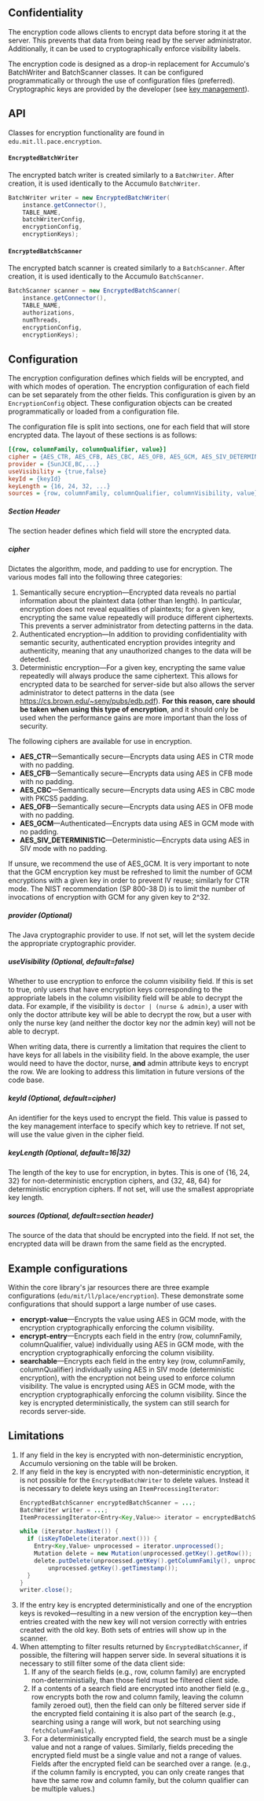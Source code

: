 <!--
Copyright 2016 MIT Lincoln Laboratory
    
Licensed under the Apache License, Version 2.0 (the "License");
you may not use this file except in compliance with the License.
You may obtain a copy of the License at

  http://www.apache.org/licenses/LICENSE-2.0

Unless required by applicable law or agreed to in writing, software
distributed under the License is distributed on an "AS IS" BASIS,
WITHOUT WARRANTIES OR CONDITIONS OF ANY KIND, either express or implied.
See the License for the specific language governing permissions and
limitations under the License.
-->

Confidentiality
---------------

The encryption code allows clients to encrypt data before storing it at the
server. This prevents that data from being read by the server administrator.
Additionally, it can be used to cryptographically enforce visibility labels.

The encryption code is designed as a drop-in replacement for Accumulo's
BatchWriter and BatchScanner classes. It can be configured programmatically
or through the use of configuration files (preferred). Cryptographic keys
are provided by the developer (see [key management][key-management]).

API
---

Classes for encryption functionality are found in `edu.mit.ll.pace.encryption`.

#### `EncryptedBatchWriter`

The encrypted batch writer is created similarly to a `BatchWriter`. After
creation, it is used identically to the Accumulo `BatchWriter`.

```java
BatchWriter writer = new EncryptedBatchWriter(
    instance.getConnector(),
    TABLE_NAME,
    batchWriterConfig,
    encryptionConfig,
    encryptionKeys);
```

#### `EncryptedBatchScanner`

The encrypted batch scanner is created similarly to a `BatchScanner`. After
creation, it is used identically to the Accumulo `BatchScanner`.

```java
BatchScanner scanner = new EncryptedBatchScanner(
    instance.getConnector(),
    TABLE_NAME,
    authorizations,
    numThreads,
    encryptionConfig,
    encryptionKeys);
```

Configuration
-------------

The encryption configuration defines which fields will be encrypted, and with
which modes of operation. The encryption configuration of each field can be set
separately from the other fields. This configuration is given by an
`EncryptionConfig` object. These configuration objects can be created
programmatically or loaded from a configuration file.

The configuration file is split into sections, one for each field that will
store encrypted data. The layout of these sections is as follows:

```ini
[{row, columnFamily, columnQualifier, value}]
cipher = {AES_CTR, AES_CFB, AES_CBC, AES_OFB, AES_GCM, AES_SIV_DETERMINISTIC}
provider = {SunJCE,BC,...}
useVisibility = {true,false}
keyId = {keyId}
keyLength = {16, 24, 32, ...}
sources = {row, columnFamily, columnQualifier, columnVisibility, value}
```

##### Section Header
The section header defines which field will store the encrypted data.

##### cipher
Dictates the algorithm, mode, and padding to use for encryption. The various
modes fall into the following
three categories:

1. Semantically secure encryption—Encrypted data reveals no partial information
about the plaintext data (other than length). In particular, encryption does not
reveal equalities of plaintexts; for a given key, encrypting the same value
repeatedly will produce different ciphertexts. This prevents a server
administrator from detecting patterns in the data.
2. Authenticated encryption—In addition to providing confidentiality with
semantic security, authenticated encryption provides integrity and authenticity,
meaning that any unauthorized changes to the data will be detected.
3. Deterministic encryption—For a given key, encrypting the same value
repeatedly will always produce the same ciphertext. This allows for encrypted
data to be searched for server-side but also allows the server administrator to
detect patterns in the data (see https://cs.brown.edu/~seny/pubs/edb.pdf).
**For this reason, care should be taken when using this type of encryption**,
and it should only be used when the performance gains are more important than
the loss of security.

The following ciphers are available for use in encryption.

* **AES_CTR**—Semantically secure—Encrypts data using AES in CTR mode with no
padding.
* **AES_CFB**—Semantically secure—Encrypts data using AES in CFB mode with no
padding.
* **AES_CBC**—Semantically secure—Encrypts data using AES in CBC mode with PKCS5
 padding.
* **AES_OFB**—Semantically secure—Encrypts data using AES in OFB mode with no
padding.
* **AES_GCM**—Authenticated—Encrypts data using AES in GCM mode with no padding.
* **AES_SIV_DETERMINISTIC**—Deterministic—Encrypts data using AES in SIV mode
with no padding.

If unsure, we recommend the use of AES_GCM. It is very important to note that
the GCM encryption key must be refreshed to limit the number of GCM encryptions
with a given key in order to prevent IV reuse; similarly for CTR mode. The NIST
recommendation (SP 800-38 D) is to limit the number of invocations of encryption
with GCM for any given key to 2^32.

##### provider (Optional)
The Java cryptographic provider to use. If not set, will let the system decide
the appropriate cryptographic provider.

##### useVisibility (Optional, default=false)
Whether to use encryption to enforce the column visibility field. If this is set
to true, only users that have encryption keys corresponding to the appropriate
labels in the column visibility field will be able to decrypt the data. For
example, if the visibility is `doctor | (nurse & admin)`, a user with only the
doctor attribute key will be able to decrypt the row, but a user with only the
nurse key (and neither the doctor key nor the admin key) will not be able to
decrypt.

When writing data, there is currently a limitation that requires the client to
have keys for  all labels in the visibility field. In the above example, the
user would need to have the doctor, nurse, **and** admin attribute keys to
encrypt the row. We are looking to address this limitation in future versions of
the code base.

##### keyId (Optional, default=cipher)
An identifier for the keys used to encrypt the field. This value is passed to
the key management interface to specify which key to retrieve. If not set, will
use the value given in the cipher field.

##### keyLength (Optional, default=16|32)
The length of the key to use for encryption, in bytes. This is one of {16, 24,
32} for non-deterministic encryption ciphers, and {32, 48, 64} for deterministic
 encryption ciphers. If not set, will use the smallest appropriate key length.

##### sources (Optional, default=section header)
The source of the data that should be encrypted into the field. If not set, the
encrypted data will be drawn from the same field as the encrypted.

Example configurations
----------------------

Within the core library's jar resources there are three example configurations
(`edu/mit/ll/place/encryption`). 
These demonstrate some configurations that should support a large number of use
cases. 

* **encrypt-value**—Encrypts the value using AES in GCM mode, with the
encryption cryptographically enforcing the column visibility.
* **encrypt-entry**—Encrypts each field in the entry (row, columnFamily,
columnQualifier, value) individually using AES in GCM mode, with the encryption
cryptographically enforcing the column visibility.
* **searchable**—Encrypts each field in the entry key (row, columnFamily,
columnQualifier) individually using AES in SIV mode (deterministic encryption),
with the encryption not being used to enforce column visibility. The value is
encrypted using AES in GCM mode, with the encryption cryptographically enforcing
the column visibility. Since the key is encrypted deterministically, the system
can still search for records server-side.

Limitations
-----------

1. If any field in the key is encrypted with non-deterministic encryption,
Accumulo versioning on the table will be broken.
1. If any field in the key is encrypted with non-deterministic encryption, it is
not possible for the `EncryptedBatchWriter` to delete values. Instead it is
necessary to delete keys using an `ItemProcessingIterator`:
    ```java
    EncryptedBatchScanner encryptedBatchScanner = ...;
    BatchWriter writer = ...;
    ItemProcessingIterator<Entry<Key,Value>> iterator = encryptedBatchScanner.iterator();

    while (iterator.hasNext()) {
      if (isKeyToDelete(iterator.next())) {
        Entry<Key,Value> unprocessed = iterator.unprocessed();
        Mutation delete = new Mutation(unprocessed.getKey().getRow());
        delete.putDelete(unprocessed.getKey().getColumnFamily(), unprocessed.getKey().getColumnQualifier(), unprocessed.getKey().getColumnVisibilityParsed(),
            unprocessed.getKey().getTimestamp());
      }
    }
    writer.close();
    ```
1. If the entry key is encrypted deterministically and one of the encryption
keys is revoked—resulting in a new version of the encryption key—then entries
created with the new key will not version correctly with entries created with
the old key. Both sets of entries will show up in the scanner.
1. When attempting to filter results returned by `EncryptedBatchScanner`, if
possible, the filtering will happen server side. In several situations it is
necessary to still filter some of the data client side:
    1. If any of the search fields (e.g., row, column family) are encrypted
    non-deterministially, than those field must be filtered client side.
    2. If a contents of a search field are encrypted into another field (e.g.,
    row encrypts both the row and column family, leaving the column family
    zeroed out), then the field can only be filtered server side if the
    encrypted field containing it is also part of the search (e.g., searching
    using a range will work, but not searching using `fetchColumnFamily`).
    3. For a deterministically encrypted field, the search must be a single
    value and not a range of values. Similarly, fields preceding the encrypted
    field must be a single value and not a range of values. Fields after the
    encrypted field can be searched over a range. (e.g., if the column family is
    encrypted, you can only create ranges that have the same row and column
    family, but the column qualifier can be multiple values.)

[key-management]: KEY_MANAGEMENT.md
